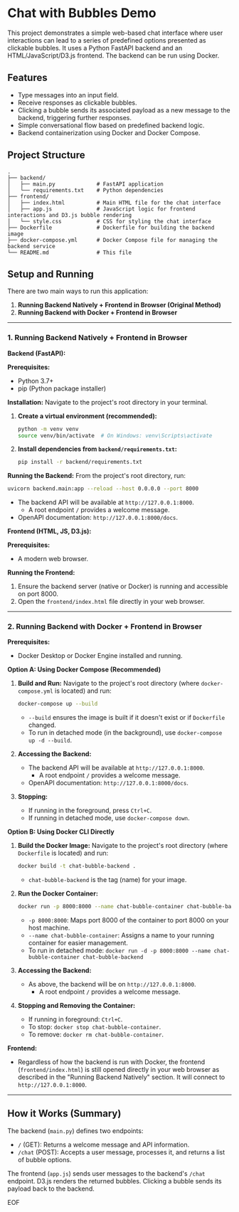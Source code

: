 # Chat with Bubbles Demo

This project demonstrates a simple web-based chat interface where user interactions can lead to a series of predefined options presented as clickable bubbles. It uses a Python FastAPI backend and an HTML/JavaScript/D3.js frontend. The backend can be run using Docker.

## Features

*   Type messages into an input field.
*   Receive responses as clickable bubbles.
*   Clicking a bubble sends its associated payload as a new message to the backend, triggering further responses.
*   Simple conversational flow based on predefined backend logic.
*   Backend containerization using Docker and Docker Compose.

## Project Structure

```
.
├── backend/
│   ├── main.py             # FastAPI application
│   └── requirements.txt    # Python dependencies
├── frontend/
│   ├── index.html          # Main HTML file for the chat interface
│   ├── app.js              # JavaScript logic for frontend interactions and D3.js bubble rendering
│   └── style.css           # CSS for styling the chat interface
├── Dockerfile              # Dockerfile for building the backend image
├── docker-compose.yml      # Docker Compose file for managing the backend service
└── README.md               # This file
```

## Setup and Running

There are two main ways to run this application:

1.  **Running Backend Natively + Frontend in Browser (Original Method)**
2.  **Running Backend with Docker + Frontend in Browser**

---

### 1. Running Backend Natively + Frontend in Browser

**Backend (FastAPI):**

**Prerequisites:**
*   Python 3.7+
*   pip (Python package installer)

**Installation:**
Navigate to the project's root directory in your terminal.
1.  **Create a virtual environment (recommended):**
    ```bash
    python -m venv venv
    source venv/bin/activate  # On Windows: venv\Scripts\activate
    ```
2.  **Install dependencies from `backend/requirements.txt`:**
    ```bash
    pip install -r backend/requirements.txt
    ```

**Running the Backend:**
From the project's root directory, run:
```bash
uvicorn backend.main:app --reload --host 0.0.0.0 --port 8000
```
*   The backend API will be available at `http://127.0.0.1:8000`.
    *   A root endpoint `/` provides a welcome message.
*   OpenAPI documentation: `http://127.0.0.1:8000/docs`.

**Frontend (HTML, JS, D3.js):**

**Prerequisites:**
*   A modern web browser.

**Running the Frontend:**
1.  Ensure the backend server (native or Docker) is running and accessible on port 8000.
2.  Open the `frontend/index.html` file directly in your web browser.

---

### 2. Running Backend with Docker + Frontend in Browser

**Prerequisites:**
*   Docker Desktop or Docker Engine installed and running.

**Option A: Using Docker Compose (Recommended)**

1.  **Build and Run:**
    Navigate to the project's root directory (where `docker-compose.yml` is located) and run:
    ```bash
    docker-compose up --build
    ```
    *   `--build` ensures the image is built if it doesn't exist or if `Dockerfile` changed.
    *   To run in detached mode (in the background), use `docker-compose up -d --build`.

2.  **Accessing the Backend:**
    *   The backend API will be available at `http://127.0.0.1:8000`.
        *   A root endpoint `/` provides a welcome message.
    *   OpenAPI documentation: `http://127.0.0.1:8000/docs`.

3.  **Stopping:**
    *   If running in the foreground, press `Ctrl+C`.
    *   If running in detached mode, use `docker-compose down`.

**Option B: Using Docker CLI Directly**

1.  **Build the Docker Image:**
    Navigate to the project's root directory (where `Dockerfile` is located) and run:
    ```bash
    docker build -t chat-bubble-backend .
    ```
    *   `chat-bubble-backend` is the tag (name) for your image.

2.  **Run the Docker Container:**
    ```bash
    docker run -p 8000:8000 --name chat-bubble-container chat-bubble-backend
    ```
    *   `-p 8000:8000`: Maps port 8000 of the container to port 8000 on your host machine.
    *   `--name chat-bubble-container`: Assigns a name to your running container for easier management.
    *   To run in detached mode: `docker run -d -p 8000:8000 --name chat-bubble-container chat-bubble-backend`

3.  **Accessing the Backend:**
    *   As above, the backend will be on `http://127.0.0.1:8000`.
        *   A root endpoint `/` provides a welcome message.

4.  **Stopping and Removing the Container:**
    *   If running in foreground: `Ctrl+C`.
    *   To stop: `docker stop chat-bubble-container`.
    *   To remove: `docker rm chat-bubble-container`.

**Frontend:**
*   Regardless of how the backend is run with Docker, the frontend (`frontend/index.html`) is still opened directly in your web browser as described in the "Running Backend Natively" section. It will connect to `http://127.0.0.1:8000`.

---

## How it Works (Summary)

The backend (`main.py`) defines two endpoints:
*   `/` (GET): Returns a welcome message and API information.
*   `/chat` (POST): Accepts a user message, processes it, and returns a list of bubble options.

The frontend (`app.js`) sends user messages to the backend's `/chat` endpoint. D3.js renders the returned bubbles. Clicking a bubble sends its payload back to the backend.

EOF
